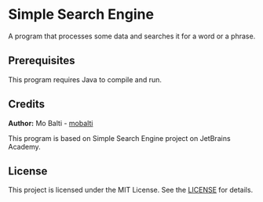 # Simple Search Engine
A program that processes some data and searches it for a word or a phrase.

## Prerequisites
This program requires Java to compile and run.

## Credits
**Author:** Mo Balti - [mobalti](https://github.com/mobalti)

This program is based on Simple Search Engine project on JetBrains Academy.

## License
This project is licensed under the MIT License. See the [LICENSE](https://github.com/mobalic/Simple-Search-Engine/blob/main/LICENSE) for details.
